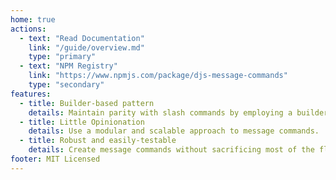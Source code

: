 ```yaml
---
home: true
actions:
  - text: "Read Documentation"
    link: "/guide/overview.md"
    type: "primary"
  - text: "NPM Registry"
    link: "https://www.npmjs.com/package/djs-message-commands"
    type: "secondary"
features:
  - title: Builder-based pattern
    details: Maintain parity with slash commands by employing a builder-based pattern, reminiscent of discord.js' implementation.
  - title: Little Opinionation
    details: Use a modular and scalable approach to message commands.
  - title: Robust and easily-testable
    details: Create message commands without sacrificing most of the flexibility that slash commands provide.
footer: MIT Licensed
---
```

